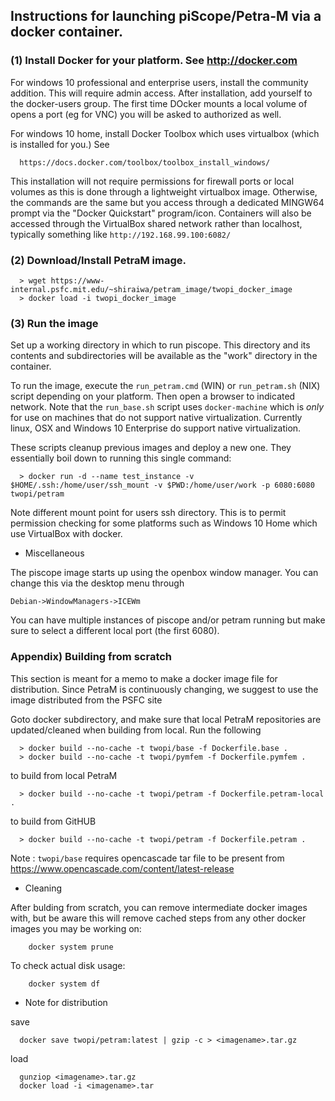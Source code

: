 ## Instructions for launching piScope/Petra-M via a docker container.

### (1) Install Docker for your platform. See http://docker.com

For windows 10 professional and enterprise users, install the
community addition. This will require admin access. After
installation, add yourself to the docker-users group. The first 
time DOcker mounts a local volume of opens a port (eg for VNC) you 
will be asked to authorized as well.

For windows 10 home, install Docker Toolbox which uses virtualbox
(which is installed for you.) See

      https://docs.docker.com/toolbox/toolbox_install_windows/

This installation will not require permissions for firewall ports 
or local volumes as this is done through a lightweight virtualbox
image. Otherwise, the commands are the same but you access through
a dedicated MINGW64 prompt via the "Docker Quickstart" program/icon.
Containers will also be accessed through the VirtualBox shared network
rather than localhost, typically something like `http://192.168.99.100:6082/`

### (2) Download/Install PetraM image. 

```
  > wget https://www-internal.psfc.mit.edu/~shiraiwa/petram_image/twopi_docker_image
  > docker load -i twopi_docker_image
```
### (3) Run the image

Set up a working directory in which to run piscope.
This directory and its contents and subdirectories will be available 
as the "work" directory in the container.

To run the image, execute the `run_petram.cmd` (WIN) or 
`run_petram.sh` (NIX) script depending on your platform. Then open
a browser to indicated network. Note that the `run_base.sh` script
uses `docker-machine` which is *only* for use on machines that do
not support native virtualization. Currently linux, OSX and Windows 10
Enterprise do support native virtualization. 

These scripts cleanup previous images and deploy a new one. They
essentially boil down to running this single command:

```
  > docker run -d --name test_instance -v $HOME/.ssh:/home/user/ssh_mount -v $PWD:/home/user/work -p 6080:6080 twopi/petram
```

Note different mount point for users ssh directory. This is to permit permission checking
for some platforms such as Windows 10 Home which use VirtualBox with docker.

- Miscellaneous

The piscope image starts up using the openbox window manager. You
can change this via the desktop menu through

    Debian->WindowManagers->ICEWm

You can have multiple instances of piscope and/or petram running
but make sure to select a different local port (the first 6080).

### Appendix) Building from scratch
This section is meant for a memo to make a docker image file for
distribution. Since PetraM is continuously changing, we suggest
to use the image distributed from the PSFC site

Goto docker subdirectory, and make sure that local PetraM repositories 
are updated/cleaned when building from local.
Run the following

```
  > docker build --no-cache -t twopi/base -f Dockerfile.base .
  > docker build --no-cache -t twopi/pymfem -f Dockerfile.pymfem .
```
  to build from local PetraM
```
  > docker build --no-cache -t twopi/petram -f Dockerfile.petram-local .
```
  to build from GitHUB
```
  > docker build --no-cache -t twopi/petram -f Dockerfile.petram .
```
  Note : `twopi/base` requires opencascade tar file to be present from
    https://www.opencascade.com/content/latest-release

- Cleaning

After bulding from scratch, you can remove intermediate docker
images with, but be aware this will remove cached steps from any
other docker images you may be working on:
```
    docker system prune
```
To check actual disk usage:
```
    docker system df
```    

- Note for distribution

save
```
  docker save twopi/petram:latest | gzip -c > <imagename>.tar.gz
```

load
```
  gunziop <imagename>.tar.gz
  docker load -i <imagename>.tar
```
 
